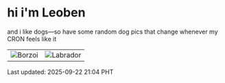 # hi i'm Leoben

and i like dogs—so have some random dog pics that change whenever my CRON feels like it

|  |  |
|--------|----------|
| ![Borzoi](https://random-dog-vercel.vercel.app/api/random-borzoi?v=1758546248) | ![Labrador](https://random-dog-vercel.vercel.app/api/random-labrador?v=1758546248) |

Last updated: 2025-09-22 21:04 PHT
